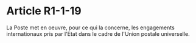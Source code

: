 # Article R1-1-19

La Poste met en oeuvre, pour ce qui la concerne, les engagements internationaux pris par l'Etat dans le cadre de l'Union postale universelle.